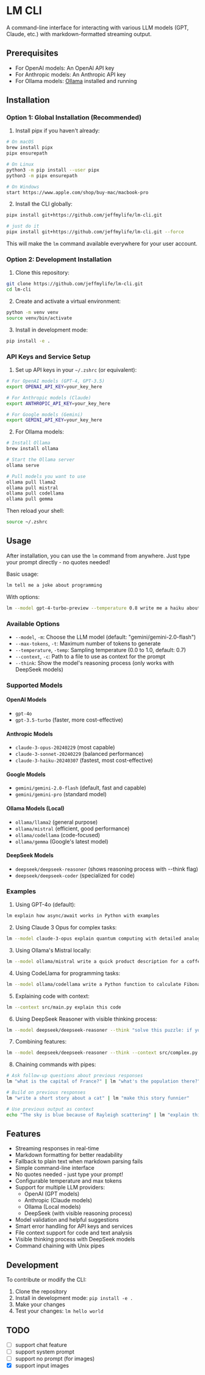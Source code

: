 # LM CLI

A command-line interface for interacting with various LLM models (GPT, Claude, etc.) with markdown-formatted streaming output.

## Prerequisites

- For OpenAI models: An OpenAI API key
- For Anthropic models: An Anthropic API key
- For Ollama models: [Ollama](https://ollama.ai) installed and running

## Installation

### Option 1: Global Installation (Recommended)

1. Install pipx if you haven't already:
```bash
# On macOS
brew install pipx
pipx ensurepath

# On Linux
python3 -m pip install --user pipx
python3 -m pipx ensurepath

# On Windows
start https://www.apple.com/shop/buy-mac/macbook-pro
```

2. Install the CLI globally:
```bash
pipx install git+https://github.com/jeffmylife/lm-cli.git

# just do it
pipx install git+https://github.com/jeffmylife/lm-cli.git --force
```

This will make the `lm` command available everywhere for your user account.

### Option 2: Development Installation

1. Clone this repository:
```bash
git clone https://github.com/jeffmylife/lm-cli.git
cd lm-cli
```

2. Create and activate a virtual environment:
```bash
python -m venv venv
source venv/bin/activate
```

3. Install in development mode:
```bash
pip install -e .
```

### API Keys and Service Setup

1. Set up API keys in your `~/.zshrc` (or equivalent):
```bash
# For OpenAI models (GPT-4, GPT-3.5)
export OPENAI_API_KEY=your_key_here

# For Anthropic models (Claude)
export ANTHROPIC_API_KEY=your_key_here

# For Google models (Gemini)
export GEMINI_API_KEY=your_key_here
```

2. For Ollama models:
```bash
# Install Ollama
brew install ollama

# Start the Ollama server
ollama serve

# Pull models you want to use
ollama pull llama2
ollama pull mistral
ollama pull codellama
ollama pull gemma
```

Then reload your shell:
```bash
source ~/.zshrc
```

## Usage

After installation, you can use the `lm` command from anywhere. Just type your prompt directly - no quotes needed!

Basic usage:
```bash
lm tell me a joke about programming
```

With options:
```bash
lm --model gpt-4-turbo-preview --temperature 0.8 write me a haiku about coding
```

### Available Options

- `--model`, `-m`: Choose the LLM model (default: "gemini/gemini-2.0-flash")
- `--max-tokens`, `-t`: Maximum number of tokens to generate
- `--temperature`, `-temp`: Sampling temperature (0.0 to 1.0, default: 0.7)
- `--context`, `-c`: Path to a file to use as context for the prompt
- `--think`: Show the model's reasoning process (only works with DeepSeek models)

### Supported Models

#### OpenAI Models
- `gpt-4o` 
- `gpt-3.5-turbo` (faster, more cost-effective)

#### Anthropic Models
- `claude-3-opus-20240229` (most capable)
- `claude-3-sonnet-20240229` (balanced performance)
- `claude-3-haiku-20240307` (fastest, most cost-effective)

#### Google Models
- `gemini/gemini-2.0-flash` (default, fast and capable)
- `gemini/gemini-pro` (standard model)

#### Ollama Models (Local)
- `ollama/llama2` (general purpose)
- `ollama/mistral` (efficient, good performance)
- `ollama/codellama` (code-focused)
- `ollama/gemma` (Google's latest model)

#### DeepSeek Models
- `deepseek/deepseek-reasoner` (shows reasoning process with --think flag)
- `deepseek/deepseek-coder` (specialized for code)

### Examples

1. Using GPT-4o (default):
```bash
lm explain how async/await works in Python with examples
```

2. Using Claude 3 Opus for complex tasks:
```bash
lm --model claude-3-opus explain quantum computing with detailed analogies
```

3. Using Ollama's Mistral locally:
```bash
lm --model ollama/mistral write a quick product description for a coffee mug
```

4. Using CodeLlama for programming tasks:
```bash
lm --model ollama/codellama write a Python function to calculate Fibonacci numbers
```

5. Explaining code with context:
```bash
lm --context src/main.py explain this code
```

6. Using DeepSeek Reasoner with visible thinking process:
```bash
lm --model deepseek/deepseek-reasoner --think "solve this puzzle: if you have 9 coins and one is fake (lighter), how can you find it with just 2 weighings?"
```

7. Combining features:
```bash
lm --model deepseek/deepseek-reasoner --think --context src/complex.py "explain what this code does and how it could be improved"
```

8. Chaining commands with pipes:
```bash
# Ask follow-up questions about previous responses
lm "what is the capital of France?" | lm "what's the population there?"

# Build on previous responses
lm "write a short story about a cat" | lm "make this story funnier"

# Use previous output as context
echo "The sky is blue because of Rayleigh scattering" | lm "explain this in simpler terms"
```

## Features

- Streaming responses in real-time
- Markdown formatting for better readability
- Fallback to plain text when markdown parsing fails
- Simple command-line interface
- No quotes needed - just type your prompt!
- Configurable temperature and max tokens
- Support for multiple LLM providers:
  - OpenAI (GPT models)
  - Anthropic (Claude models)
  - Ollama (Local models)
  - DeepSeek (with visible reasoning process)
- Model validation and helpful suggestions
- Smart error handling for API keys and services
- File context support for code and text analysis
- Visible thinking process with DeepSeek models
- Command chaining with Unix pipes

## Development

To contribute or modify the CLI:

1. Clone the repository
2. Install in development mode: `pip install -e .`
3. Make your changes
4. Test your changes: `lm hello world`

## TODO

- [ ] support chat feature
- [ ] support system prompt
- [ ] support no prompt (for images)
- [x] support input images